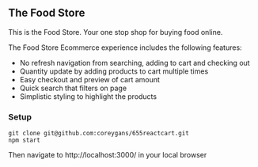 ## The Food Store

This is the Food Store. Your one stop shop for buying food online. 

The Food Store Ecommerce experience includes the following features:

*   No refresh navigation from searching, adding to cart and checking out
*   Quantity update by adding products to cart multiple times
*   Easy checkout and preview of cart amount
*   Quick search that filters on page
*   Simplistic styling to highlight the products

### Setup

```plaintext
git clone git@github.com:coreygans/655reactcart.git
npm start
```

Then navigate to http://localhost:3000/ in your local browser